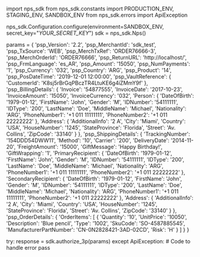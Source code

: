 import nps_sdk
from nps_sdk.constants import PRODUCTION_ENV, STAGING_ENV, SANDBOX_ENV
from nps_sdk.errors import ApiException

nps_sdk.Configuration.configure(environment=SANDBOX_ENV,
                            secret_key="_YOUR_SECRET_KEY_")
sdk = nps_sdk.Nps()

params = {
    'psp_Version': '2.2',
    'psp_MerchantId': 'sdk_test',
    'psp_TxSource': 'WEB',
    'psp_MerchTxRef': 'ORDER76666-3',
    'psp_MerchOrderId': 'ORDER76666',
    'psp_ReturnURL': 'http://localhost/',
    'psp_FrmLanguage': 'es_AR',
    'psp_Amount': '15050',
    'psp_NumPayments': '1',
    'psp_Currency': '032',
    'psp_Country': 'ARG',
    'psp_Product': '14',
    'psp_PosDateTime': '2019-12-01 12:00:00',
    'psp_VaultReference': {
        'CustomerId': 'K8sj5rBrGqPBczTR4LtuKE6g4iZMmY9f'
    },
    'psp_BillingDetails': {
        'Invoice': '54877555',
        'InvoiceDate': '2017-10-23',
        'InvoiceAmount': '15050',
        'InvoiceCurrency': '032',
        'Person': {
            'DateOfBirth': '1979-01-12',
            'FirstName': 'John',
            'Gender': 'M',
            'IDNumber': '54111111',
            'IDType': '200',
            'LastName': 'Doe',
            'MiddleName': 'Michael',
            'Nationality': 'ARG',
            'PhoneNumber1': '+1 011 11111111',
            'PhoneNumber2': '+1 011 22222222'
            },
        'Address': {
            'AdditionalInfo': '2 A',
            'City': 'Miami',
            'Country': 'USA',
            'HouseNumber': '1245',
            'StateProvince': 'Florida',
            'Street': 'Av. Collins',
            'ZipCode': '33140'
            }
    },
    'psp_ShippingDetails': {
        'TrackingNumber': '154DDD54DWW11',
        'Method': '10',
        'Carrier': '200',
        'DeliveryDate': '2014-11-20',
        'FreightAmount': '15000',
        'GiftMessage': 'Happy Birthday!',
        'GiftWrapping': '1',
        'PrimaryRecipient': {
            'DateOfBirth': '1979-01-12',
            'FirstName': 'John',
            'Gender': 'M',
            'IDNumber': '54111111',
            'IDType': '200',
            'LastName': 'Doe',
            'MiddleName': 'Michael',
            'Nationality': 'ARG',
            'PhoneNumber1': '+1 011 11111111',
            'PhoneNumber2': '+1 011 22222222'
            },
        'SecondaryRecipient': {
            'DateOfBirth': '1979-01-12',
            'FirstName': 'John',
            'Gender': 'M',
            'IDNumber': '54111111',
            'IDType': '200',
            'LastName': 'Doe',
            'MiddleName': 'Michael',
            'Nationality': 'ARG',
            'PhoneNumber1': '+1 011 11111111',
            'PhoneNumber2': '+1 011 22222222'
            },
        'Address': {
            'AdditionalInfo': '2 A',
            'City': 'Miami',
            'Country': 'USA',
            'HouseNumber': '1245',
            'StateProvince': 'Florida',
            'Street': 'Av. Collins',
            'ZipCode': '33140'
            }
    },
    'psp_OrderDetails': {
        'OrderItems': [
            {
                'Quantity': '10',
                'UnitPrice': '10050',
                'Description': 'Blue pencil',
                'Type': '1002',
                'SkuCode': 'SO-4587885545',
                'ManufacturerPartNumber': 'CN-0N2828421-3AD-02CD',
                'Risk': 'H'
            }
        ]
    }
}

try: 
    response = sdk.authorize_3p(params) 
except ApiException: 
    # Code to handle error 
    pass 
